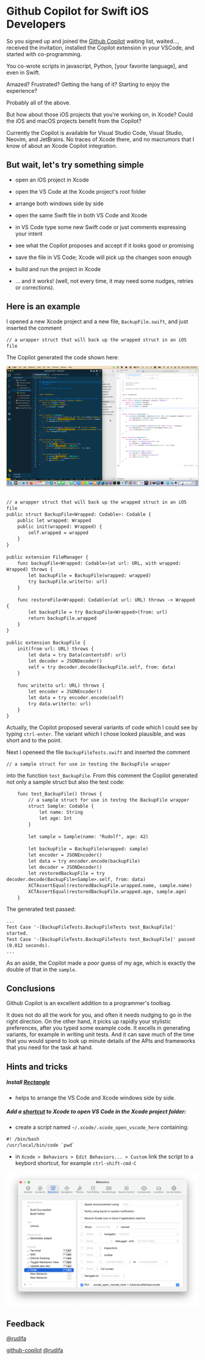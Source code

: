 # Github Copilot for Swift iOS Developers

So you signed up and joined the [Github Copilot](https://copilot.github.com/) waiting list, waited..., received the invitation, installed the Copilot extension in your VSCode, and started with co-programming.

You co-wrote scripts in javascript, Python, [your favorite language], and even in Swift.

Amazed? Frustrated? Getting the hang of it? Starting to enjoy the experience?

Probably all of the above.

But how about those iOS projects that you're working on, in Xcode? Could the iOS and macOS projects benefit from the Copilot?

Currently the Copilot is available for Visual Studio Code, Visual Studio, Neovim, and JetBrains. No traces of Xcode there, and no macrumors that I know of about an Xcode Copilot integration.

## But wait, let's try something simple

- open an iOS project in Xcode

- open the VS Code at the Xcode project's root folder

- arrange both windows side by side

- open the same Swift file in both VS Code and Xcode

- in VS Code type some new Swift code or just comments expressing your intent

- see what the Copilot proposes and accept if it looks good or promising

- save the file in VS Code; Xcode will pick up the changes soon enough

- build and run the project in Xcode

- ... and it works! (well, not every time, it may need some nudges, retries or corrections).

## Here is an example

I opened a new Xcode project and a new file, `BackupFile.swift`, and just inserted the comment

```
// a wrapper struct that will back up the wrapped struct in an iOS file
```

The Copilot generated the code shown here:

![ ](./Screenshot-side-by-side.png)

```

// a wrapper struct that will back up the wrapped struct in an iOS file
public struct BackupFile<Wrapped: Codable>: Codable {
    public let wrapped: Wrapped
    public init(wrapped: Wrapped) {
        self.wrapped = wrapped
    }
}

public extension FileManager {
    func backupFile<Wrapped: Codable>(at url: URL, with wrapped: Wrapped) throws {
        let backupFile = BackupFile(wrapped: wrapped)
        try backupFile.write(to: url)
    }

    func restoreFile<Wrapped: Codable>(at url: URL) throws -> Wrapped {
        let backupFile = try BackupFile<Wrapped>(from: url)
        return backupFile.wrapped
    }
}

public extension BackupFile {
    init(from url: URL) throws {
        let data = try Data(contentsOf: url)
        let decoder = JSONDecoder()
        self = try decoder.decode(BackupFile.self, from: data)
    }

    func write(to url: URL) throws {
        let encoder = JSONEncoder()
        let data = try encoder.encode(self)
        try data.write(to: url)
    }
}

```

Actually, the Copilot proposed several variants of code which I could see by typing `ctrl-enter`. The variant which I chose looked plausible, and was short and to the point.

Next I openeed the file `BackupFileTests.swift` and inserted the comment

```
// a sample struct for use in testing the BackupFile wrapper
```

into the function `test_BackupFile`. From this comment the Copilot generated not only a sample struct but also the test code:

```
    func test_BackupFile() throws {
        // a sample struct for use in testng the BackupFile wrapper
        struct Sample: Codable {
            let name: String
            let age: Int
        }

        let sample = Sample(name: "Rudolf", age: 42)

        let backupFile = BackupFile(wrapped: sample)
        let encoder = JSONEncoder()
        let data = try encoder.encode(backupFile)
        let decoder = JSONDecoder()
        let restoredBackupFile = try decoder.decode(BackupFile<Sample>.self, from: data)
        XCTAssertEqual(restoredBackupFile.wrapped.name, sample.name)
        XCTAssertEqual(restoredBackupFile.wrapped.age, sample.age)
    }

```

The generated test passed:

```
...
Test Case '-[BackupFileTests.BackupFileTests test_BackupFile]' started.
Test Case '-[BackupFileTests.BackupFileTests test_BackupFile]' passed (0.012 seconds).
...

```

As an aside, the Copilot made a poor guess of my age, which is exactly the double of that in the `sample`.

## Conclusions

Github Copilot is an excellent addition to a programmer's toolbag.

It does not do all the work for you, and often it needs nudging to go in the right direction. On the other hand, it picks up rapidly your stylistic preferences, after you typed some example code. It excells in generating variants, for example in writing unit tests. And it can save much of the time that you would spend to look up minute details of the APIs and frameworks that you need for the task at hand.

## Hints and tricks

##### Install [Rectangle](https://rectangleapp.com/)

- helps to arrange the VS Code and Xcode windows side by side.

##### Add a [shortcut](https://karthikmk.medium.com/xcode-custom-behaviours-99e1743321d4) to Xcode to open VS Code in the Xcode project folder:

- create a script named `~/.xcode/.xcode_open_vscode_here` containing:

```
#! /bin/bash
/usr/local/bin/code `pwd`
```

- in `Xcode > Behaviors > Edit Behaviors... > Custom` link the script to a keybord shortcut, for example `ctrl-shift-cmd-C`

![ ](./Screenshot-xcode-custom-behaviors.png)

## Feedback

[@rudifa](https://twitter.com/rudifa?lang=en)

[github-copilot](https://github.com/rudifa/github-copilot) [@rudifa](https://github.com/rudifa)

